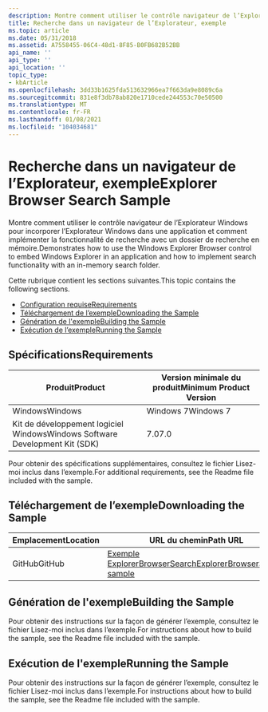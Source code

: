 ```yaml
---
description: Montre comment utiliser le contrôle navigateur de l’Explorateur Windows pour incorporer l’Explorateur Windows dans une application et comment implémenter la fonctionnalité de recherche avec un dossier de recherche en mémoire.
title: Recherche dans un navigateur de l’Explorateur, exemple
ms.topic: article
ms.date: 05/31/2018
ms.assetid: A7558455-06C4-48d1-8F85-B0FB682B52BB
api_name: ''
api_type: ''
api_location: ''
topic_type:
- kbArticle
ms.openlocfilehash: 3dd33b1625fda513632966ea7f663da9e8089c6a
ms.sourcegitcommit: 831e8f3db78ab820e1710cede244553c70e50500
ms.translationtype: MT
ms.contentlocale: fr-FR
ms.lasthandoff: 01/08/2021
ms.locfileid: "104034681"
---
```

# <a name="explorer-browser-search-sample"></a><span data-ttu-id="78c73-103">Recherche dans un navigateur de l’Explorateur, exemple</span><span class="sxs-lookup"><span data-stu-id="78c73-103">Explorer Browser Search Sample</span></span>

<span data-ttu-id="78c73-104">Montre comment utiliser le contrôle navigateur de l’Explorateur Windows pour incorporer l’Explorateur Windows dans une application et comment implémenter la fonctionnalité de recherche avec un dossier de recherche en mémoire.</span><span class="sxs-lookup"><span data-stu-id="78c73-104">Demonstrates how to use the Windows Explorer Browser control to embed Windows Explorer in an application and how to implement search functionality with an in-memory search folder.</span></span>

<span data-ttu-id="78c73-105">Cette rubrique contient les sections suivantes.</span><span class="sxs-lookup"><span data-stu-id="78c73-105">This topic contains the following sections.</span></span>

-   [<span data-ttu-id="78c73-106">Configuration requise</span><span class="sxs-lookup"><span data-stu-id="78c73-106">Requirements</span></span>](#requirements)
-   [<span data-ttu-id="78c73-107">Téléchargement de l’exemple</span><span class="sxs-lookup"><span data-stu-id="78c73-107">Downloading the Sample</span></span>](#downloading-the-sample)
-   [<span data-ttu-id="78c73-108">Génération de l'exemple</span><span class="sxs-lookup"><span data-stu-id="78c73-108">Building the Sample</span></span>](#building-the-sample)
-   [<span data-ttu-id="78c73-109">Exécution de l’exemple</span><span class="sxs-lookup"><span data-stu-id="78c73-109">Running the Sample</span></span>](#running-the-sample)

## <a name="requirements"></a><span data-ttu-id="78c73-110">Spécifications</span><span class="sxs-lookup"><span data-stu-id="78c73-110">Requirements</span></span>



| <span data-ttu-id="78c73-111">Produit</span><span class="sxs-lookup"><span data-stu-id="78c73-111">Product</span></span>                                | <span data-ttu-id="78c73-112">Version minimale du produit</span><span class="sxs-lookup"><span data-stu-id="78c73-112">Minimum Product Version</span></span> |
|----------------------------------------|-------------------------|
| <span data-ttu-id="78c73-113">Windows</span><span class="sxs-lookup"><span data-stu-id="78c73-113">Windows</span></span>                                | <span data-ttu-id="78c73-114">Windows 7</span><span class="sxs-lookup"><span data-stu-id="78c73-114">Windows 7</span></span>               |
| <span data-ttu-id="78c73-115">Kit de développement logiciel Windows</span><span class="sxs-lookup"><span data-stu-id="78c73-115">Windows Software Development Kit (SDK)</span></span> | <span data-ttu-id="78c73-116">7.0</span><span class="sxs-lookup"><span data-stu-id="78c73-116">7.0</span></span>                     |



 

<span data-ttu-id="78c73-117">Pour obtenir des spécifications supplémentaires, consultez le fichier Lisez-moi inclus dans l’exemple.</span><span class="sxs-lookup"><span data-stu-id="78c73-117">For additional requirements, see the Readme file included with the sample.</span></span>

## <a name="downloading-the-sample"></a><span data-ttu-id="78c73-118">Téléchargement de l’exemple</span><span class="sxs-lookup"><span data-stu-id="78c73-118">Downloading the Sample</span></span>

| <span data-ttu-id="78c73-119">Emplacement</span><span class="sxs-lookup"><span data-stu-id="78c73-119">Location</span></span>      | <span data-ttu-id="78c73-120">URL du chemin</span><span class="sxs-lookup"><span data-stu-id="78c73-120">Path URL</span></span>                                                                                             |
|---------------|------------------------------------------------------------------------------------------------------|
| <span data-ttu-id="78c73-121">GitHub</span><span class="sxs-lookup"><span data-stu-id="78c73-121">GitHub</span></span>  | [<span data-ttu-id="78c73-122">Exemple ExplorerBrowserSearch</span><span class="sxs-lookup"><span data-stu-id="78c73-122">ExplorerBrowserSearch sample</span></span>](https://github.com/microsoft/Windows-classic-samples/tree/master/Samples/Win7Samples/winui/shell/appplatform/ExplorerBrowserSearch) |

## <a name="building-the-sample"></a><span data-ttu-id="78c73-123">Génération de l'exemple</span><span class="sxs-lookup"><span data-stu-id="78c73-123">Building the Sample</span></span>

<span data-ttu-id="78c73-124">Pour obtenir des instructions sur la façon de générer l’exemple, consultez le fichier Lisez-moi inclus dans l’exemple.</span><span class="sxs-lookup"><span data-stu-id="78c73-124">For instructions about how to build the sample, see the Readme file included with the sample.</span></span>

## <a name="running-the-sample"></a><span data-ttu-id="78c73-125">Exécution de l'exemple</span><span class="sxs-lookup"><span data-stu-id="78c73-125">Running the Sample</span></span>

<span data-ttu-id="78c73-126">Pour obtenir des instructions sur la façon de générer l’exemple, consultez le fichier Lisez-moi inclus dans l’exemple.</span><span class="sxs-lookup"><span data-stu-id="78c73-126">For instructions about how to build the sample, see the Readme file included with the sample.</span></span>

 

 



